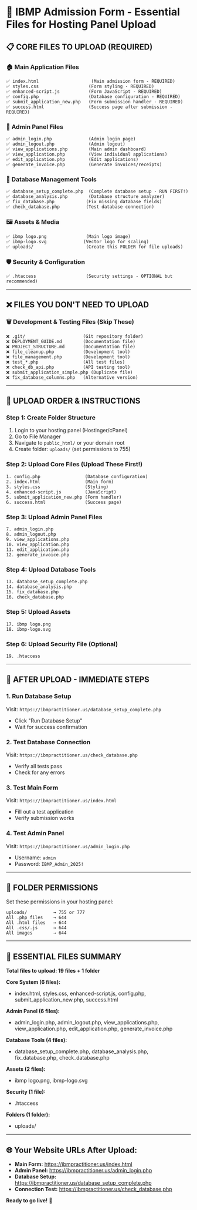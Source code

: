 # 🚀 IBMP Admission Form - Essential Files for Hosting Panel Upload

## 📋 **CORE FILES TO UPLOAD (REQUIRED)**

### 🏠 **Main Application Files**
```
✅ index.html                    (Main admission form - REQUIRED)
✅ styles.css                   (Form styling - REQUIRED) 
✅ enhanced-script.js           (Form JavaScript - REQUIRED)
✅ config.php                   (Database configuration - REQUIRED)
✅ submit_application_new.php   (Form submission handler - REQUIRED)
✅ success.html                 (Success page after submission - REQUIRED)
```

### 👤 **Admin Panel Files**
```
✅ admin_login.php              (Admin login page)
✅ admin_logout.php             (Admin logout)
✅ view_applications.php        (Main admin dashboard)
✅ view_application.php         (View individual applications)
✅ edit_application.php         (Edit applications)
✅ generate_invoice.php         (Generate invoices/receipts)
```

### 🔧 **Database Management Tools**
```
✅ database_setup_complete.php  (Complete database setup - RUN FIRST!)
✅ database_analysis.php        (Database structure analyzer)
✅ fix_database.php            (Fix missing database fields)
✅ check_database.php          (Test database connection)
```

### 🖼️ **Assets & Media**
```
✅ ibmp logo.png               (Main logo image)
✅ ibmp-logo.svg              (Vector logo for scaling)
✅ uploads/                    (Create this FOLDER for file uploads)
```

### 🛡️ **Security & Configuration**
```
✅ .htaccess                   (Security settings - OPTIONAL but recommended)
```

---

## ❌ **FILES YOU DON'T NEED TO UPLOAD**

### 🗑️ **Development & Testing Files (Skip These)**
```
❌ .git/                      (Git repository folder)
❌ DEPLOYMENT_GUIDE.md        (Documentation file)
❌ PROJECT_STRUCTURE.md       (Documentation file)
❌ file_cleanup.php           (Development tool)
❌ file_management.php        (Development tool)
❌ test_*.php                 (All test files)
❌ check_db_api.php           (API testing tool)
❌ submit_application_simple.php (Duplicate file)
❌ fix_database_columns.php   (Alternative version)
```

---

## 🎯 **UPLOAD ORDER & INSTRUCTIONS**

### **Step 1: Create Folder Structure**
1. Login to your hosting panel (Hostinger/cPanel)
2. Go to File Manager
3. Navigate to `public_html/` or your domain root
4. Create folder: `uploads/` (set permissions to 755)

### **Step 2: Upload Core Files (Upload These First!)**
```
1. config.php                 (Database configuration)
2. index.html                 (Main form)
3. styles.css                 (Styling)
4. enhanced-script.js         (JavaScript)
5. submit_application_new.php (Form handler)
6. success.html               (Success page)
```

### **Step 3: Upload Admin Panel Files**
```
7. admin_login.php
8. admin_logout.php
9. view_applications.php
10. view_application.php
11. edit_application.php
12. generate_invoice.php
```

### **Step 4: Upload Database Tools**
```
13. database_setup_complete.php
14. database_analysis.php
15. fix_database.php
16. check_database.php
```

### **Step 5: Upload Assets**
```
17. ibmp logo.png
18. ibmp-logo.svg
```

### **Step 6: Upload Security File (Optional)**
```
19. .htaccess
```

---

## 🚀 **AFTER UPLOAD - IMMEDIATE STEPS**

### **1. Run Database Setup**
Visit: `https://ibmpractitioner.us/database_setup_complete.php`
- Click "Run Database Setup"
- Wait for success confirmation

### **2. Test Database Connection**
Visit: `https://ibmpractitioner.us/check_database.php`
- Verify all tests pass
- Check for any errors

### **3. Test Main Form**
Visit: `https://ibmpractitioner.us/index.html`
- Fill out a test application
- Verify submission works

### **4. Test Admin Panel**
Visit: `https://ibmpractitioner.us/admin_login.php`
- Username: `admin`
- Password: `IBMP_Admin_2025!`

---

## 📁 **FOLDER PERMISSIONS**
Set these permissions in your hosting panel:
```
uploads/          → 755 or 777
All .php files    → 644
All .html files   → 644
All .css/.js      → 644
All images        → 644
```

---

## 🎯 **ESSENTIAL FILES SUMMARY**

**Total files to upload: 19 files + 1 folder**

**Core System (6 files):**
- index.html, styles.css, enhanced-script.js, config.php, submit_application_new.php, success.html

**Admin Panel (6 files):**
- admin_login.php, admin_logout.php, view_applications.php, view_application.php, edit_application.php, generate_invoice.php

**Database Tools (4 files):**
- database_setup_complete.php, database_analysis.php, fix_database.php, check_database.php

**Assets (2 files):**
- ibmp logo.png, ibmp-logo.svg

**Security (1 file):**
- .htaccess

**Folders (1 folder):**
- uploads/

---

## 🌐 **Your Website URLs After Upload:**

- **Main Form:** https://ibmpractitioner.us/index.html
- **Admin Panel:** https://ibmpractitioner.us/admin_login.php
- **Database Setup:** https://ibmpractitioner.us/database_setup_complete.php
- **Connection Test:** https://ibmpractitioner.us/check_database.php

**Ready to go live!** 🚀

